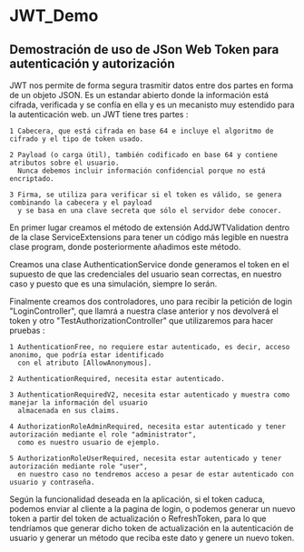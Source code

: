 # JWT_Demo

## Demostración de uso de JSon Web Token para autenticación y autorización

JWT nos permite de forma segura trasmitir datos entre dos partes en forma de un objeto JSON. Es un estandar abierto donde la información está cifrada, verificada y se confía en ella y es un mecanisto muy estendido para la autenticación web. un JWT tiene tres partes :

	1 Cabecera, que está cifrada en base 64 e incluye el algoritmo de cifrado y el tipo de token usado.
	
	2 Payload (o carga útil), también codificado en base 64 y contiene atributos sobre el usuario. 
	  Nunca debemos incluir información confidencial porque no está encriptado.
	
	3 Firma, se utiliza para verificar si el token es válido, se genera combinando la cabecera y el payload 
	  y se basa en una clave secreta que sólo el servidor debe conocer.
	
En primer lugar creamos el método de extensión AddJWTValidation dentro de la clase ServiceExtensions para tener un código más legible en nuestra clase program, donde posteriormente añadimos este método.

Creamos una clase AuthenticationService donde generamos el token en el supuesto de que las credenciales del usuario sean correctas, en nuestro caso y puesto que es una simulación, siempre lo serán.

Finalmente creamos dos controladores, uno para recibir la petición de login "LoginController", que llamrá a nuestra clase anterior y nos devolverá el token y otro "TestAuthorizationController" que utilizaremos para hacer pruebas :

	1 AuthenticationFree, no requiere estar autenticado, es decir, acceso anonimo, que podría estar identificado 
	  con el atributo [AllowAnonymous].	
	  
	2 AuthenticationRequired, necesita estar autenticado.	
	
	3 AuthenticationRequiredV2, necesita estar autenticado y muestra como manejar la información del usuario 
	  almacenada en sus claims.	
	  
	4 AuthorizationRoleAdminRequired, necesita estar autenticado y tener autorización mediante el role "administrator", 
	  como es nuestro usuario de ejemplo.	
	  
	5 AuthorizationRoleUserRequired, necesita estar autenticado y tener autorización mediante role "user", 
	  en nuestro caso no tendremos acceso a pesar de estar autenticado con usuario y contraseña.


Según la funcionalidad deseada en la aplicación, si el token caduca, podemos enviar al cliente a la pagina de login, o podemos generar un nuevo token a partir del token de actualización o RefreshToken, para lo que tendríamos que generar dicho token de actualización en la autenticación de usuario y generar un método que reciba este dato y genere un nuevo token.
